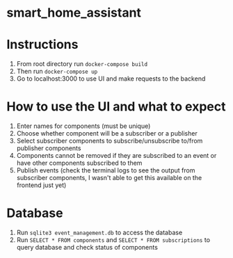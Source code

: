 # smart_home_assistant

# Instructions
1. From root directory run ```docker-compose build```
2. Then run ```docker-compose up```
3. Go to localhost:3000 to use UI and make requests to the backend

# How to use the UI and what to expect
1. Enter names for components (must be unique)
2. Choose whether component will be a subscriber or a publisher
3. Select subscriber components to subscribe/unsubscribe to/from publisher components
4. Components cannot be removed if they are subscribed to an event or have other components subscribed to them
5. Publish events (check the terminal logs to see the output from subscriber components, I wasn't able to get this available on the frontend just yet)

# Database
1. Run ```sqlite3 event_management.db``` to access the database
2. Run ```SELECT * FROM components``` and ```SELECT * FROM subscriptions``` to query database and check status of components